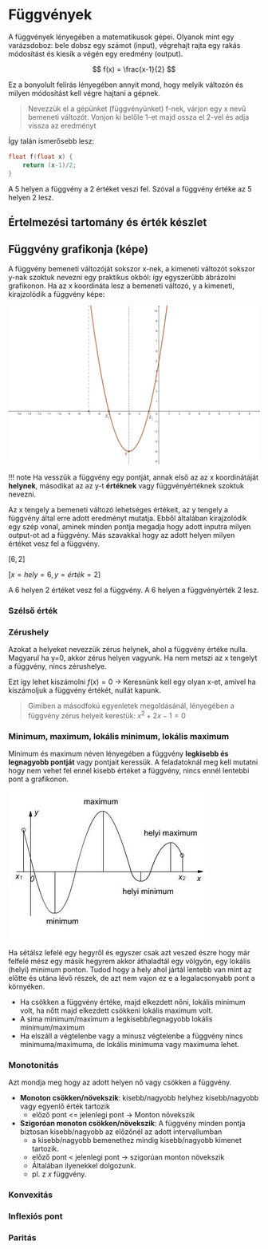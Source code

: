 # Függvények

A függvények lényegében a matematikusok gépei. Olyanok mint egy varázsdoboz: bele dobsz egy számot (input), végrehajt rajta egy rakás módosítást és kiesik a végén egy eredmény (output).

$$
f(x) = \frac{x-1}{2}
$$

Ez a bonyolult felírás lényegében annyit mond, hogy melyik változón és milyen módosítást kell végre hajtani a gépnek.

> Nevezzük el a gépünket (függvényünket) f-nek, várjon egy x nevű bemeneti változót. Vonjon ki belőle 1-et majd ossza el 2-vel és adja vissza az eredményt

Így talán ismerősebb lesz:

```c
float f(float x) {
    return (x-1)/2;
}
```

A 5 helyen a függvény a 2 értéket veszi fel. Szóval a függvény értéke az 5 helyen 2 lesz.

## Értelmezési tartomány és érték készlet

## Függvény grafikonja (képe)

A függvény bemeneti változóját sokszor x-nek, a kimeneti változót sokszor y-nak szoktuk nevezni egy praktikus okból: így egyszerűbb ábrázolni grafikonon. Ha az x koordináta lesz a bemeneti változó, y a kimeneti, kirajzolódik a függvény képe:

![Másodfokú függvény](../../assets/images/fuggvenyek/Masodfoku_fv2_csuszkaval.gif)

!!! note
    Ha vesszük a függvény egy pontját, annak első az az x koordinátáját **helynek**, másodikat az az y-t **értéknek** vagy függvényértéknek szoktuk nevezni.

Az x tengely a bemeneti változó lehetséges értékeit, az y tengely a függvény által erre adott eredményt mutatja. Ebből általában kirajzolódik egy szép vonal, aminek minden pontja megadja hogy adott inputra milyen output-ot ad a függvény. Más szavakkal hogy az adott helyen milyen értéket vesz fel a függvény.

$[6, 2]$

$[x = hely = 6, y = érték = 2]$

A 6 helyen 2 értéket vesz fel a függvény. A 6 helyen a függvényérték 2 lesz.

### Szélső érték



### Zérushely

Azokat a helyeket nevezzük zérus helynek, ahol a függvény értéke nulla. Magyarul ha y=0, akkor zérus helyen vagyunk. Ha nem metszi az x tengelyt a függvény, nincs zérushelye.

Ezt így lehet kiszámolni $f(x) = 0$ -> Keresnünk kell egy olyan x-et, amivel ha kiszámoljuk a függvény értékét, nullát kapunk.

> Gimiben a másodfokú egyenletek megoldásánál, lényegében a függvény zérus helyeit kerestük: $x^2+2x-1 = 0$

### Minimum, maximum, lokális minimum, lokális maximum

Minimum és maximum néven lényegében a függvény **legkisebb és legnagyobb pontját** vagy pontjait keressük. A feladatoknál meg kell mutatni hogy nem vehet fel ennél kisebb értéket a függvény, nincs ennél lentebbi pont a grafikonon.

![Minimum-maximum](../../assets/images/fuggvenyek/minimum-maximum.jpg)

Ha sétálsz lefelé egy hegyről és egyszer csak azt veszed észre hogy már felfelé mész egy másik hegyrem akkor áthaladtál egy völgyön, egy lokális (helyi) minimum ponton. Tudod hogy a hely ahol jártál lentebb van mint az előtte és utána lévő részek, de azt nem vajon ez e a legalacsonyabb pont a környéken.


- Ha csökken a függvény értéke, majd elkezdett nőni, lokális minimum volt, ha nőtt majd elkezdett csökkeni lokális maximum volt.
- A sima minimum/maximum a legkisebb/legnagyobb lokális minimum/maximum
- Ha elszáll a végtelenbe vagy a minusz végtelenbe a függvény nincs minimuma/maximuma, de lokális minimuma vagy maximuma lehet.

### Monotonitás

Azt mondja meg hogy az adott helyen nő vagy csökken a függvény.

- **Monoton csökken/növekszik**: kisebb/nagyobb helyhez kisebb/nagyobb vagy egyenlő érték tartozik
  - előző pont <= jelenlegi pont -> Monton növekszik
- **Szigoróan monoton csökken/növekszik**: A függvény minden pontja biztosan kisebb/nagyobb az előzőnél az adott intervallumban
  - a kisebb/nagyobb bemenethez mindig kisebb/nagyobb kimenet tartozik.
  - előző pont < jelenlegi pont -> szigorúan monton növekszik
  - Általában ilyenekkel dolgozunk.
  - pl. z $x$ függvény.

### Konvexitás

### Inflexiós pont

### Paritás
